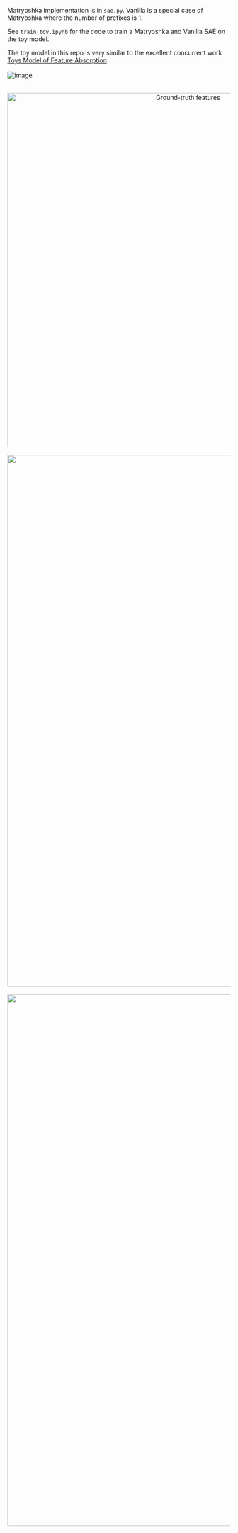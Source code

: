 Matryoshka implementation is in `sae.py`.
Vanilla is a special case of Matryoshka where the number of prefixes is 1.

See `train_toy.ipynb` for the code to train a Matryoshka and Vanilla SAE on the toy model.

The toy model in this repo is very similar to the excellent concurrent work [Toys Model of Feature Absorption](https://www.lesswrong.com/posts/kcg58WhRxFA9hv9vN/toy-models-of-feature-absorption-in-saes).
<br><br>
![image](https://github.com/user-attachments/assets/ba5be9d7-b8b3-4583-b8a0-7a6ae248aa42)
<br><br>
<p align="center">
  <img src="https://github.com/noanabeshima/matryoshka-saes/blob/main/figures/ground_truth.png" width="800" alt="Ground-truth features">
  <br><br>
  <img src="https://github.com/noanabeshima/matryoshka-saes/blob/main/figures/vanilla.png" width="1200" alt="Ground-truth features">
  <br><br>
  <img src="https://github.com/noanabeshima/matryoshka-saes/blob/main/figures/matryoshka.png" width="1200" alt="Ground-truth features">
</p>



